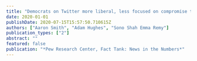 ```yaml
---
title: "Democrats on Twitter more liberal, less focused on compromise than those not on the platform"
date: 2020-01-01
publishDate: 2020-07-15T15:57:50.710615Z
authors: ["Aaron Smith", "Adam Hughes", "Sono Shah Emma Remy"]
publication_types: ["2"]
abstract: ""
featured: false
publication: "*Pew Research Center, Fact Tank: News in the Numbers*"
---
```


